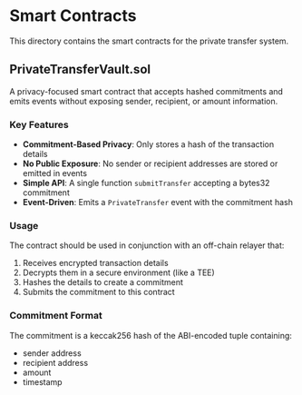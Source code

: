 # Smart Contracts

This directory contains the smart contracts for the private transfer system.

## PrivateTransferVault.sol

A privacy-focused smart contract that accepts hashed commitments and emits events without exposing sender, recipient, or amount information.

### Key Features

- **Commitment-Based Privacy**: Only stores a hash of the transaction details
- **No Public Exposure**: No sender or recipient addresses are stored or emitted in events
- **Simple API**: A single function `submitTransfer` accepting a bytes32 commitment
- **Event-Driven**: Emits a `PrivateTransfer` event with the commitment hash

### Usage

The contract should be used in conjunction with an off-chain relayer that:
1. Receives encrypted transaction details
2. Decrypts them in a secure environment (like a TEE)
3. Hashes the details to create a commitment
4. Submits the commitment to this contract

### Commitment Format

The commitment is a keccak256 hash of the ABI-encoded tuple containing:
- sender address
- recipient address
- amount
- timestamp
